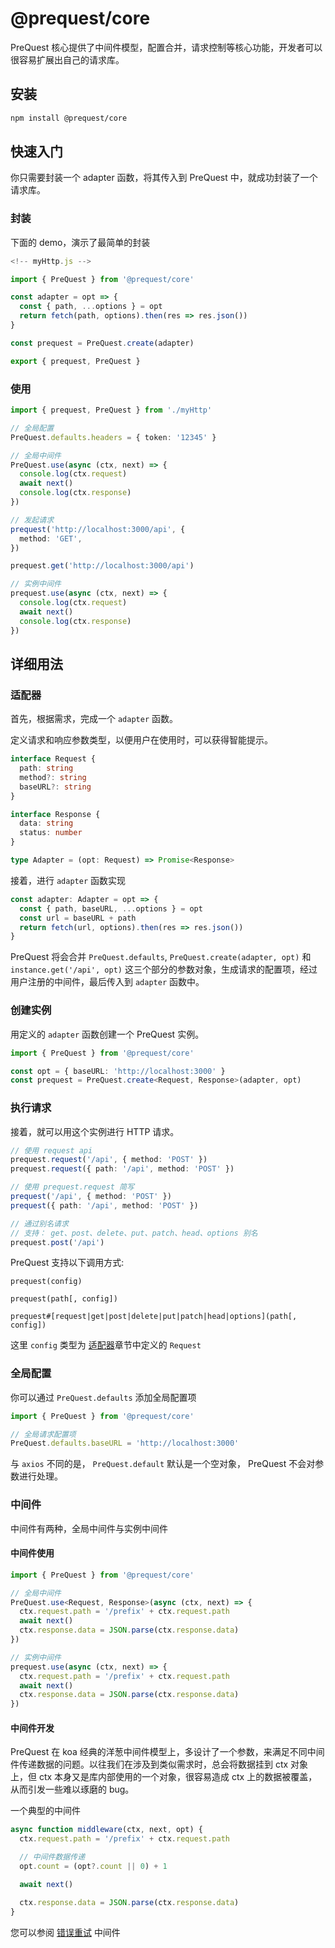 # @prequest/core

PreQuest 核心提供了中间件模型，配置合并，请求控制等核心功能，开发者可以很容易扩展出自己的请求库。

## 安装

```bash
npm install @prequest/core
```

## 快速入门

你只需要封装一个 adapter 函数，将其传入到 PreQuest 中，就成功封装了一个请求库。

### 封装

下面的 demo，演示了最简单的封装

```ts
<!-- myHttp.js -->

import { PreQuest } from '@prequest/core'

const adapter = opt => {
  const { path, ...options } = opt
  return fetch(path, options).then(res => res.json())
}

const prequest = PreQuest.create(adapter)

export { prequest, PreQuest }
```

### 使用

```ts
import { prequest, PreQuest } from './myHttp'

// 全局配置
PreQuest.defaults.headers = { token: '12345' }

// 全局中间件
PreQuest.use(async (ctx, next) => {
  console.log(ctx.request)
  await next()
  console.log(ctx.response)
})

// 发起请求
prequest('http://localhost:3000/api', {
  method: 'GET',
})

prequest.get('http://localhost:3000/api')

// 实例中间件
prequest.use(async (ctx, next) => {
  console.log(ctx.request)
  await next()
  console.log(ctx.response)
})
```

## 详细用法

### 适配器

首先，根据需求，完成一个 `adapter` 函数。

定义请求和响应参数类型，以便用户在使用时，可以获得智能提示。

```ts
interface Request {
  path: string
  method?: string
  baseURL?: string
}

interface Response {
  data: string
  status: number
}

type Adapter = (opt: Request) => Promise<Response>
```

接着，进行 `adapter` 函数实现

```ts
const adapter: Adapter = opt => {
  const { path, baseURL, ...options } = opt
  const url = baseURL + path
  return fetch(url, options).then(res => res.json())
}
```

PreQuest 将会合并 `PreQuest.defaults`, `PreQuest.create(adapter, opt)` 和 `instance.get('/api', opt)` 这三个部分的参数对象，生成请求的配置项，经过用户注册的中间件，最后传入到 `adapter` 函数中。

### 创建实例

用定义的 `adapter` 函数创建一个 PreQuest 实例。

```ts
import { PreQuest } from '@prequest/core'

const opt = { baseURL: 'http://localhost:3000' }
const prequest = PreQuest.create<Request, Response>(adapter, opt)
```

### 执行请求

接着，就可以用这个实例进行 HTTP 请求。

```ts
// 使用 request api
prequest.request('/api', { method: 'POST' })
prequest.request({ path: '/api', method: 'POST' })

// 使用 prequest.request 简写
prequest('/api', { method: 'POST' })
prequest({ path: '/api', method: 'POST' })

// 通过别名请求
// 支持： get、post、delete、put、patch、head、options 别名
prequest.post('/api')
```

PreQuest 支持以下调用方式:

```text
prequest(config)

prequest(path[, config])

prequest#[request|get|post|delete|put|patch|head|options](path[, config])
```

这里 `config` 类型为 [适配器](#适配器)章节中定义的 `Request`

### 全局配置

你可以通过 `PreQuest.defaults` 添加全局配置项

```ts
import { PreQuest } from '@prequest/core'

// 全局请求配置项
PreQuest.defaults.baseURL = 'http://localhost:3000'
```

与 `axios` 不同的是， `PreQuest.default` 默认是一个空对象， PreQuest 不会对参数进行处理。

### 中间件

中间件有两种，全局中间件与实例中间件

#### 中间件使用

```ts
import { PreQuest } from '@prequest/core'

// 全局中间件
PreQuest.use<Request, Response>(async (ctx, next) => {
  ctx.request.path = '/prefix' + ctx.request.path
  await next()
  ctx.response.data = JSON.parse(ctx.response.data)
})

// 实例中间件
prequest.use(async (ctx, next) => {
  ctx.request.path = '/prefix' + ctx.request.path
  await next()
  ctx.response.data = JSON.parse(ctx.response.data)
})
```

#### 中间件开发

PreQuest 在 koa 经典的洋葱中间件模型上，多设计了一个参数，来满足不同中间件传递数据的问题。以往我们在涉及到类似需求时，总会将数据挂到 ctx 对象上，但 ctx 本身又是库内部使用的一个对象，很容易造成 ctx 上的数据被覆盖，从而引发一些难以琢磨的 bug。

一个典型的中间件

```ts
async function middleware(ctx, next, opt) {
  ctx.request.path = '/prefix' + ctx.request.path

  // 中间件数据传递
  opt.count = (opt?.count || 0) + 1

  await next()

  ctx.response.data = JSON.parse(ctx.response.data)
}
```

您可以参阅 [错误重试](https://github.com/xdoer/PreQuest/blob/main/packages/error-retry/src/index.ts) 中间件

